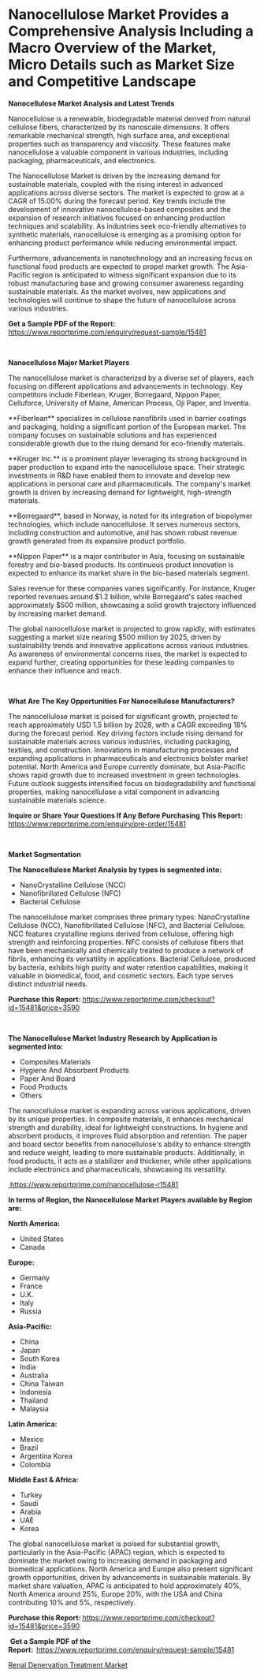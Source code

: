 <p><h1>Nanocellulose Market Provides a Comprehensive Analysis Including a Macro Overview of the Market, Micro Details such as Market Size and Competitive Landscape</h1></p><p><strong>Nanocellulose Market Analysis and Latest Trends</strong></p>
<p><p>Nanocellulose is a renewable, biodegradable material derived from natural cellulose fibers, characterized by its nanoscale dimensions. It offers remarkable mechanical strength, high surface area, and exceptional properties such as transparency and viscosity. These features make nanocellulose a valuable component in various industries, including packaging, pharmaceuticals, and electronics.</p><p>The Nanocellulose Market is driven by the increasing demand for sustainable materials, coupled with the rising interest in advanced applications across diverse sectors. The market is expected to grow at a CAGR of 15.00% during the forecast period. Key trends include the development of innovative nanocellulose-based composites and the expansion of research initiatives focused on enhancing production techniques and scalability. As industries seek eco-friendly alternatives to synthetic materials, nanocellulose is emerging as a promising option for enhancing product performance while reducing environmental impact.</p><p>Furthermore, advancements in nanotechnology and an increasing focus on functional food products are expected to propel market growth. The Asia-Pacific region is anticipated to witness significant expansion due to its robust manufacturing base and growing consumer awareness regarding sustainable materials. As the market evolves, new applications and technologies will continue to shape the future of nanocellulose across various industries.</p></p>
<p><strong>Get a Sample PDF of the Report:&nbsp;</strong> <a href="https://www.reportprime.com/enquiry/request-sample/15481?utm_campaign=2110&utm_medium=2&utm_source=Github&utm_content=ia&utm_term=20032025&utm_id=nanocellulose">https://www.reportprime.com/enquiry/request-sample/15481</a></p>
<p>&nbsp;</p>
<p><strong>Nanocellulose Major Market Players</strong></p>
<p><p>The nanocellulose market is characterized by a diverse set of players, each focusing on different applications and advancements in technology. Key competitors include Fiberlean, Kruger, Borregaard, Nippon Paper, Celluforce, University of Maine, American Process, Oji Paper, and Inventia.</p><p>**Fiberlean** specializes in cellulose nanofibrils used in barrier coatings and packaging, holding a significant portion of the European market. The company focuses on sustainable solutions and has experienced considerable growth due to the rising demand for eco-friendly materials.</p><p>**Kruger Inc.** is a prominent player leveraging its strong background in paper production to expand into the nanocellulose space. Their strategic investments in R&D have enabled them to innovate and develop new applications in personal care and pharmaceuticals. The company's market growth is driven by increasing demand for lightweight, high-strength materials.</p><p>**Borregaard**, based in Norway, is noted for its integration of biopolymer technologies, which include nanocellulose. It serves numerous sectors, including construction and automotive, and has shown robust revenue growth generated from its expansive product portfolio.</p><p>**Nippon Paper** is a major contributor in Asia, focusing on sustainable forestry and bio-based products. Its continuous product innovation is expected to enhance its market share in the bio-based materials segment.</p><p>Sales revenue for these companies varies significantly. For instance, Kruger reported revenues around $1.2 billion, while Borregaard's sales reached approximately $500 million, showcasing a solid growth trajectory influenced by increasing market demand.</p><p>The global nanocellulose market is projected to grow rapidly, with estimates suggesting a market size nearing $500 million by 2025, driven by sustainability trends and innovative applications across various industries. As awareness of environmental concerns rises, the market is expected to expand further, creating opportunities for these leading companies to enhance their influence and reach.</p></p>
<p>&nbsp;</p>
<p><strong>What Are The Key Opportunities For Nanocellulose Manufacturers?</strong></p>
<p><p>The nanocellulose market is poised for significant growth, projected to reach approximately USD 1.5 billion by 2028, with a CAGR exceeding 18% during the forecast period. Key driving factors include rising demand for sustainable materials across various industries, including packaging, textiles, and construction. Innovations in manufacturing processes and expanding applications in pharmaceuticals and electronics bolster market potential. North America and Europe currently dominate, but Asia-Pacific shows rapid growth due to increased investment in green technologies. Future outlook suggests intensified focus on biodegradability and functional properties, making nanocellulose a vital component in advancing sustainable materials science.</p></p>
<p><strong>Inquire or Share Your Questions If Any Before Purchasing This Report:</strong> <a href="https://www.reportprime.com/enquiry/pre-order/15481?utm_campaign=2110&utm_medium=2&utm_source=Github&utm_content=ia&utm_term=20032025&utm_id=nanocellulose">https://www.reportprime.com/enquiry/pre-order/15481</a></p>
<p>&nbsp;</p>
<p><strong>Market Segmentation</strong></p>
<p><strong>The Nanocellulose Market Analysis by types is segmented into:</strong></p>
<p><ul><li>NanoCrystalline Cellulose (NCC)</li><li>Nanofibrillated Cellulose (NFC)</li><li>Bacterial Cellulose</li></ul></p>
<p><p>The nanocellulose market comprises three primary types: NanoCrystalline Cellulose (NCC), Nanofibrillated Cellulose (NFC), and Bacterial Cellulose. NCC features crystalline regions derived from cellulose, offering high strength and reinforcing properties. NFC consists of cellulose fibers that have been mechanically and chemically treated to produce a network of fibrils, enhancing its versatility in applications. Bacterial Cellulose, produced by bacteria, exhibits high purity and water retention capabilities, making it valuable in biomedical, food, and cosmetic sectors. Each type serves distinct industrial needs.</p></p>
<p><strong>Purchase this Report:&nbsp;</strong><a href="https://www.reportprime.com/checkout?id=15481&price=3590&utm_campaign=2110&utm_medium=2&utm_source=Github&utm_content=ia&utm_term=20032025&utm_id=nanocellulose">https://www.reportprime.com/checkout?id=15481&price=3590</a></p>
<p>&nbsp;</p>
<p><strong>The Nanocellulose Market Industry Research by Application is segmented into:</strong></p>
<p><ul><li>Composites Materials</li><li>Hygiene And Absorbent Products</li><li>Paper And Board</li><li>Food Products</li><li>Others</li></ul></p>
<p><p>The nanocellulose market is expanding across various applications, driven by its unique properties. In composite materials, it enhances mechanical strength and durability, ideal for lightweight constructions. In hygiene and absorbent products, it improves fluid absorption and retention. The paper and board sector benefits from nanocellulose's ability to enhance strength and reduce weight, leading to more sustainable products. Additionally, in food products, it acts as a stabilizer and thickener, while other applications include electronics and pharmaceuticals, showcasing its versatility.</p></p>
<p><a href="https://www.reportprime.com/nanocellulose-r15481?utm_campaign=2110&utm_medium=2&utm_source=Github&utm_content=ia&utm_term=20032025&utm_id=nanocellulose">&nbsp;https://www.reportprime.com/nanocellulose-r15481</a></p>
<p><strong>In terms of Region, the Nanocellulose Market Players available by Region are:</strong></p>
<p>
    <p> <strong> North America: </strong>
        <ul>
            <li>United States</li>
            <li>Canada</li>
        </ul>
        </p> 
    <p> <strong> Europe: </strong>
        <ul>
            <li>Germany</li>
            <li>France</li>
            <li>U.K.</li>
            <li>Italy</li>
            <li>Russia</li>
        </ul>
        </p> 
    <p> <strong> Asia-Pacific: </strong>
        <ul>
            <li>China</li>
            <li>Japan</li>
            <li>South Korea</li>
            <li>India</li>
            <li>Australia</li>
            <li>China Taiwan</li>
            <li>Indonesia</li>
            <li>Thailand</li>
            <li>Malaysia</li>
        </ul>
        </p> 
    <p> <strong> Latin America: </strong>
        <ul>
            <li>Mexico</li>
            <li>Brazil</li>
            <li>Argentina Korea</li>
            <li>Colombia</li>
        </ul>
        </p> 
    <p> <strong> Middle East & Africa: </strong>
        <ul>
            <li>Turkey</li>
            <li>Saudi</li>
            <li>Arabia</li>
            <li>UAE</li>
            <li>Korea</li>
        </ul>
    </p>
    </p>
<p><p>The global nanocellulose market is poised for substantial growth, particularly in the Asia-Pacific (APAC) region, which is expected to dominate the market owing to increasing demand in packaging and biomedical applications. North America and Europe also present significant growth opportunities, driven by advancements in sustainable materials. By market share valuation, APAC is anticipated to hold approximately 40%, North America around 25%, Europe 20%, with the USA and China contributing 10% and 5%, respectively.</p></p>
<p><strong>Purchase this Report: </strong><a href="https://www.reportprime.com/checkout?id=15481&price=3590&utm_campaign=2110&utm_medium=2&utm_source=Github&utm_content=ia&utm_term=20032025&utm_id=nanocellulose">https://www.reportprime.com/checkout?id=15481&price=3590</a></p>
<p>&nbsp;<strong>Get a Sample PDF of the Report:&nbsp;&nbsp;</strong><a href="https://www.reportprime.com/enquiry/request-sample/15481?utm_campaign=2110&utm_medium=2&utm_source=Github&utm_content=ia&utm_term=20032025&utm_id=nanocellulose">https://www.reportprime.com/enquiry/request-sample/15481</a></p>
<p><strong></strong></p>
<p><p><a href="https://github.com/seibttullyjh/Market-Research-Report-List-1/blob/main/renal-denervation-treatment-market.md?utm_campaign=2110&utm_medium=2&utm_source=Github&utm_content=ia&utm_term=20032025&utm_id=nanocellulose">Renal Denervation Treatment Market</a></p></p>